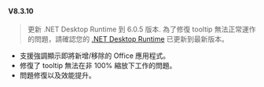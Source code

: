 #### V8.3.10

> 更新 .NET Desktop Runtime 到 6.0.5 版本.
> 為了修復 tooltip 無法正常運作的問題，請確認您的 [.NET Desktop Runtime](https://dotnet.microsoft.com/en-us/download/dotnet/6.0) 已更新到最新版本。

- 支援強調顯示即將新增/移除的 Office 應用程式。
- 修復了 tooltip 無法在非 100% 縮放下工作的問題。
- 問題修復以及效能提升。

